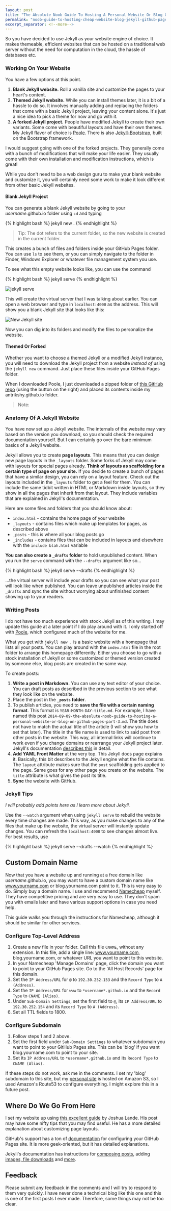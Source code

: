 ```yaml
---
layout: post
title: "The Absolute Noob Guide To Hosting A Personal Website Or Blog On GitHub Pages - Part 3"
permalink: "noob-guide-to-hosting-cheap-website-blog-jekyll-github-pages-3"
excerpt_separator: <!--more-->
---
```


So you have decided to use Jekyll as your website engine of choice. It makes themeable, efficient websites that can be hosted on a traditional web server without the need for computation in the cloud, the hassle of databases etc.

<!--more-->

### Working On Your Website

You have a few options at this point.

1. **Blank Jekyll website.** Roll a vanilla site and customize the pages to your heart's content.
2. **Themed Jekyll website.** While you can install themes later, it is a bit of a hassle to do so. It involves manually adding and replacing the folders that come with a basic Jekyll project, leaving your content alone. It's just a nice idea to pick a theme for now and go with it.
3. **A forked Jekyll project.** People have modified Jekyll to create their own variants. Some come with beautiful layouts and have their own themes. My Jekyll flavor of choice is [Poole](http://getpoole.com). There is also [Jekyll-Bootstrap](http://jekyllbootstrap.com), built on the Bootstrap framework.

I would suggest going with one of the forked projects. They generally come with a bunch of modifications that will make your life easier. They usually come with their own installation and modification instructions, which is great!

While you don't need to be a web design guru to make your blank website and customize it, you will certainly need some work to make it look different from other basic Jekyll websites.

#### Blank Jekyll Project

You can generate a blank Jekyll website by going to your *username*.github.io folder using `cd` and typing

{% highlight bash %}
jekyll new .
{% endhighlight %}

>Tip: The dot refers to the current folder, so the new website is created in the current folder.

This creates a bunch of files and folders inside your GitHub Pages folder. You can use `ls` to see them, or you can simply navigate to the folder in Finder, Windows Explorer or whatever file management system you use.

To see what this empty website looks like, you can use the command 

{% highlight bash %}
jekyll serve
{% endhighlight %}

![jekyll serve](/assets/jekyll-serve.png)

This will create the virtual server that I was talking about earlier. You can open a web browser and type in `localhost:4000` as the address. This will show you a blank Jekyll site that looks like this:

![New Jekyll site](/assets/new-jekyll-site.png)

Now you can dig into its folders and modify the files to personalize the website.

#### Themed Or Forked

Whether you want to choose a themed Jekyll or a modified Jekyll instance, you will need to download the Jekyll project from a website *instead of* using the `jekyll new` command. Just place these files inside your GitHub Pages folder.

When I downloaded Poole, I just downloaded a zipped folder of [this GitHub repo](https://github.com/poole/poole) (using the button on the right) and placed its contents inside my antrikshy.github.io folder.

>Note: 

### Anatomy Of A Jekyll Website

You have now set up a Jekyll website. The internals of the website may vary based on the version you download, so you should check the required documentation yourself. But I can certainly go over the bare minimum basics of a Jekyll website.

Jekyll allows you to create **page layouts**. This means that you can design new page layouts in the `_layouts` folder. Some forks of Jekyll may come with layouts for special pages already. **Think of layouts as scaffolding for a certain type of page on your site.** If you decide to create a bunch of pages that have a similar design, you can rely on a layout feature. Check out the layouts included in the `_layouts` folder to get a feel for them. You can include the same tidbit written in HTML or Markdown inside layouts, so they show in all the pages that inherit from that layout. They include variables that are explained in Jekyll's documentation.

Here are some files and folders that you should know about:

* `index.html` - contains the home page of your website
* `_layouts` - contains files which make up templates for pages, as described above
* `_posts` - this is where all your blog posts go
* `_includes` - contains files that can be included in layouts and elsewhere with the `include blah.html` variable

**You can also create a `_drafts` folder** to hold unpublished content. When you run the `serve` command with the `--drafts` argument like so...

{% highlight bash %}
jekyll serve --drafts
{% endhighlight %}

...the virtual server will include your drafts so you can see what your post will look like when published. You can leave unpublished articles inside the `_drafts` and sync the site without worrying about unfinished content showing up to your readers.

### Writing Posts

I do not have too much experience with stock Jekyll as of this writing. I may update this guide at a later point if I do play around with it. I only started off with [Poole](http://getpoole.com), which configured much of the website for me. 

What you get with `jekyll new .` is a basic website with a homepage that lists all your posts. You can play around with the `index.html` file in the root folder to arrange this homepage differently. Either you choose to go with a stock installation of Jekyll or some customized or themed version created by someone else, blog posts are created in the same way.

To create posts:

1. **Write a post in Markdown.** You can use any text editor of your choice. You can draft posts as described in the previous section to see what they look like on the website.
2. Place the post in the **`_posts` folder**.
3. To publish articles, you need to **save the file with a certain naming format**. This format is `YEAR-MONTH-DAY-title.md`. For example, I have named this post `2014-09-09-the-absolute-noob-guide-to-hosting-a-personal-website-or-blog-on-github-pages-part-3.md`. The title  does not have to match the actual title of the article (I will show you how to set that later). The title in the file name is used to link to said post from other posts in the website. This way, all internal links will continue to work even if you change domains or rearrange your Jekyll project later. Jekyll's documentation [describes this](http://jekyllrb.com/docs/templates/#post-url) in detail.
4. **Add YAML Front Matter** at the very top. This Jekyll docs page explains it. Basically, this bit describes to the Jekyll engine what the file contains. The `layout` attribute makes sure that the `post` scaffolding gets applied to the page. Same goes for any other page you create on the website. The `title` attribute is what gives the post its title.
5. **Sync** the website with GitHub.

### Jekyll Tips

*I will probably add points here as I learn more about Jekyll.*

Use the `--watch` argument when using `jekyll serve` to rebuild the website every time changes are made. This way, as you make changes to any of the files that make up the website, the virtual server will instantly update changes. You can refresh the `localhost:4000` to see changes almost live. For best results, use

{% highlight bash %}
jekyll serve --drafts --watch
{% endhighlight %}

## Custom Domain Name

Now that you have a website up and running at a free domain like *username*.github.io, you may want to have a custom domain name like www.yourname.com or blog.yourname.com point to it. This is very easy to do. Simply buy a domain name. I use and recommend [Namecheap](http://www.namecheap.com/?aff=73644) myself. They have competitive pricing and are very easy to use. They don't spam you with emails later and have various support options in case you need help.

This guide walks you through the instructions for Namecheap, although it should be similar for other services.

### Configure Top-Level Address

1. Create a new file in your folder. Call this file `CNAME`, without any extension. In this file, add a single line: www.yourname.com, blog.yourname.com, or whatever URL you want to point to this website.
2. In your Namecheap 'Manage Domains' page, click the domain you want to point to your GitHub Pages site. Go to the 'All Host Records' page for this domain.
3. Set the `IP Address/URL` for `@` to `192.30.252.153` and the `Record Type` to `A (Address)`.
4. Set the `IP Address/URL` for `www` to `*username*.github.io` and the `Record Type` to `CNAME (Alias)`.
5. Under `Sub-Domain Settings`, set the first field to `@`, its `IP Address/URL` to `192.30.252.154` and its `Record Type` to `A (Address)`.
6. Set all TTL fields to 1800.

### Configure Subdomain

1. Follow steps 1 and 2 above.
2. Set the first field under `Sub-Domain Settings` to whatever subdomain you want to point to your GitHub Pages site. This can be 'blog' if you want blog.yourname.com to point to your site.
3. Set its `IP Address/URL` to `*username*.github.io` and its `Record Type` to `CNAME (Alias)`.

If these steps do not work, ask me in the comments. I set my 'blog' subdomain to this site, but my [personal site](http://antrikshy.com) is hosted on Amazon S3, so I used Amazon's Route53 to configure everything. I might explore this in a future post. 

## Where Do We Go From Here

I set my website up using [this excellent guide](http://joshualande.com/jekyll-github-pages-poole) by Joshua Lande. His post may have some nifty tips that you may find useful. He has a more detailed explanation about customizing page layouts.

GitHub's support has a ton of [documentation](https://help.github.com/categories/20/articles) for configuring your GitHub Pages site. It is more geek-oriented, but it has detailed explanations.

Jekyll's documentation has instructions for [composing posts](http://jekyllrb.com/docs/posts), adding [images, file downloads](http://jekyllrb.com/docs/assets/) and [more](http://jekyllrb.com/docs/home/).

## Feedback

Please submit any feedback in the comments and I will try to respond to them very quickly. I have never done a technical blog like this one and this is one of the first posts I ever made. Therefore, some things may not be too clear.

